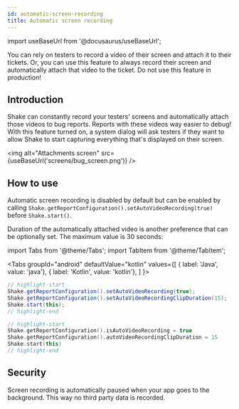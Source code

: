 ```yaml
---
id: automatic-screen-recording
title: Automatic screen recording
---
```

import useBaseUrl from '@docusaurus/useBaseUrl';

You can rely on testers to record a video of their screen and attach it to their tickets.
Or, you can use this feature to always record their screen and automatically attach that video to the ticket.
Do not use this feature in production!

## Introduction
Shake can constantly record your testers' screens and automatically attach those videos to bug reports. Reports with these videos way easier to debug! 
With this feature turned on, a system dialog will ask testers if they want to allow Shake to start capturing everything that's displayed on their screen.

<img
  alt="Attachments screen"
  src={useBaseUrl('screens/bug_screen.png')}
/>

## How to use
Automatic screen recording is disabled by default but can be enabled by calling `Shake.getReportConfiguration().setAutoVideoRecording(true)` before `Shake.start()`. 

Duration of the automatically attached video is another preference that can be optionally set. The maximum value is 30 seconds:

import Tabs from '@theme/Tabs';
import TabItem from '@theme/TabItem';

<Tabs
  groupId="android"
  defaultValue="kotlin"
  values={[
    { label: 'Java', value: 'java'},
    { label: 'Kotlin', value: 'kotlin'},
  ]
}>

<TabItem value="java">

```java title="App.java"
// highlight-start
Shake.getReportConfiguration().setAutoVideoRecording(true);
Shake.getReportConfiguration().setAutoVideoRecordingClipDuration(15);
Shake.start(this);
// highlight-end
```

</TabItem>

<TabItem value="kotlin">

```kotlin title="App.kt"
// highlight-start
Shake.getReportConfiguration().isAutoVideoRecording = true
Shake.getReportConfiguration().autoVideoRecordingClipDuration = 15
Shake.start(this)
// highlight-end
```

</TabItem>
</Tabs>

## Security

Screen recording is automatically paused when your app goes to the background. This way no third party data is recorded.
